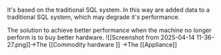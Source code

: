 It's based on the traditional SQL system.
In this way are added data to a traditional SQL system, which may degrade it's performance.

The solution to achieve better performance when the machine no longer perform is to buy better hardware.
	![[Screenshot from 2025-04-14 11-36-27.png]]->The [[Commodity hardware ]]
	->The [[Appliance]] 

